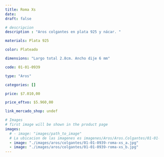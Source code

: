 ```yaml
---
title: Roma Xs
date: 
draft: false

# descripcion
description : "Aros colgantes en plata 925 y nácar. "

materials: Plata 925

color: Plateado

dimensions: "Largo total 2.8cm. Ancho dije 6 mm"

code: 01-01-0939

type: "Aros"

categories: []

price: $7.010,00

price_eftvo: $5.960,00

link_mercado_shop: undef

# Images
# first image will be shown in the product page
images:
  # - image: "images/path_to_image"
  # La ubicacion de las imagenes es imagenes/Aros/Aros.Colgantes/01-01-0939-roma-xs
  - image: "./images/aros/colgantes/01-01-0939-roma-xs_a.jpg"
  - image: "./images/aros/colgantes/01-01-0939-roma-xs_b.jpg"
---
```

